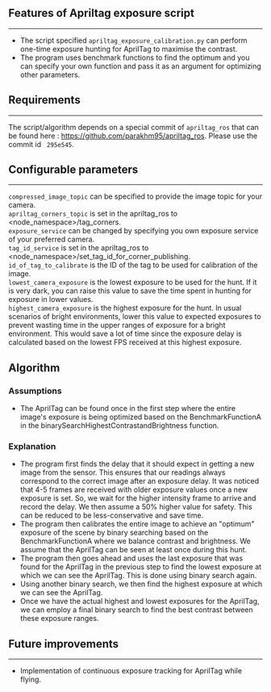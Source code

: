 ## Features of Apriltag exposure script

---

- The script specified `apriltag_exposure_calibration.py` can perform one-time exposure hunting for AprilTag to maximise the contrast.
- The program uses benchmark functions to find the optimum and you can specify your own function and pass it as an argument for optimizing other parameters.

## Requirements

---

The script/algorithm depends on a special commit of `apriltag_ros` that can be found here : https://github.com/parakhm95/apriltag_ros. Please use the commit id ` 295e545`.

## Configurable parameters

---

`compressed_image_topic` can be specified to provide the image topic for your camera.  
`apriltag_corners_topic` is set in the apriltag_ros to <node_namespace>/tag_corners.  
`exposure_service` can be changed by specifying you own exposure service of your preferred camera.  
`tag_id_service` is set in the apriltag_ros to <node_namespace>/set_tag_id_for_corner_publishing.  
`id_of_tag_to_calibrate` is the ID of the tag to be used for calibration of the image.  
`lowest_camera_exposure` is the lowest exposure to be used for the hunt. If it is very dark, you can raise this value to save the time spent in hunting for exposure in lower values.   
`highest_camera_exposure` is the highest exposure for the hunt. In usual scenarios of bright environments, lower this value to expected exposures to prevent wasting time in the upper ranges of exposure for a bright environment. This would save a lot of time since the exposure delay is calculated based on the lowest FPS received at this highest exposure.  

## Algorithm 

### Assumptions

- The AprilTag can be found once in the first step where the entire image's exposure is being optimized based on the BenchmarkFunctionA in the binarySearchHighestContrastandBrightness function.

### Explanation

- The program first finds the delay that it should expect in getting a new image from the sensor. This ensures that our readings always correspond to the correct image after an exposure delay. It was noticed that 4-5 frames are received with older exposure values once a new exposure is set. So, we wait for the higher intensity frame to arrive and record the delay. We then assume a 50% higher value for safety. This can be reduced to be less-conservative and save time.
- The program then calibrates the entire image to achieve an "optimum" exposure of the scene by binary searching based on the BenchmarkFunctionA where we balance contrast and brightness. We assume that the AprilTag can be seen at least once during this hunt.
- The program then goes ahead and uses the last exposure that was found for the AprilTag in the previous step to find the lowest exposure at which we can see the AprilTag. This is done using binary search again.
- Using another binary search, we then find the highest exposure at which we can see the AprilTag.
- Once we have the actual highest and lowest exposures for the AprilTag, we can employ a final binary search to find the best contrast between these exposure ranges. 

## Future improvements

---

- Implementation of continuous exposure tracking for AprilTag while flying.


